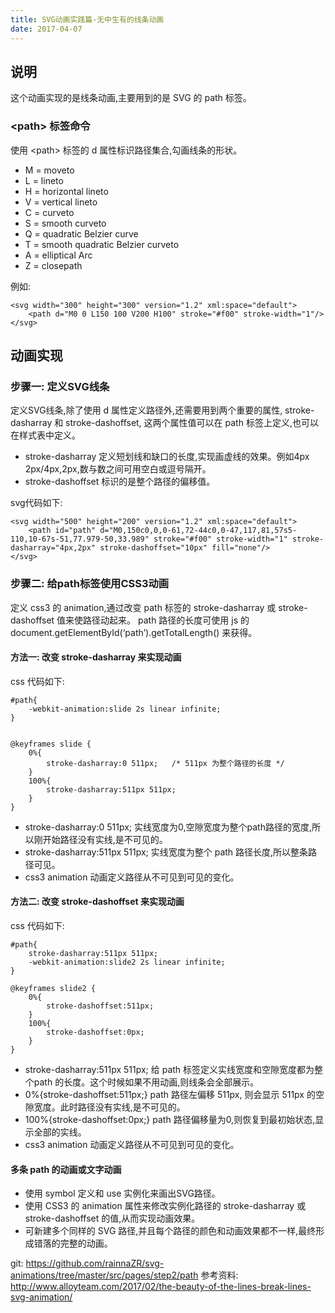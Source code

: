 ```yaml
---
title: SVG动画实践篇-无中生有的线条动画
date: 2017-04-07
---
```



## 说明

这个动画实现的是线条动画,主要用到的是 SVG 的 path 标签。

<!-- more -->


### &lt;path&gt; 标签命令

使用 &lt;path&gt; 标签的 d 属性标识路径集合,勾画线条的形状。

- M = moveto
- L = lineto
- H = horizontal lineto
- V = vertical lineto
- C = curveto
- S = smooth curveto
- Q = quadratic Belzier curve
- T = smooth quadratic Belzier curveto
- A = elliptical Arc
- Z = closepath

例如:

```
<svg width="300" height="300" version="1.2" xml:space="default">
    <path d="M0 0 L150 100 V200 H100" stroke="#f00" stroke-width="1"/>   
</svg>
```



## 动画实现

### 步骤一: 定义SVG线条

定义SVG线条,除了使用 d 属性定义路径外,还需要用到两个重要的属性, stroke-dasharray 和 stroke-dashoffset, 这两个属性值可以在 path 标签上定义,也可以在样式表中定义。

- stroke-dasharray 定义短划线和缺口的长度,实现画虚线的效果。例如4px 2px/4px,2px,数与数之间可用空白或逗号隔开。
- stroke-dashoffset 标识的是整个路径的偏移值。

svg代码如下:
```
<svg width="500" height="200" version="1.2" xml:space="default">
    <path id="path" d="M0,150c0,0,0-61,72-44c0,0-47,117,81,57s5-110,10-67s-51,77.979-50,33.989" stroke="#f00" stroke-width="1" stroke-dasharray="4px,2px" stroke-dashoffset="10px" fill="none"/>
</svg>
```


### 步骤二: 给path标签使用CSS3动画

定义 css3 的 animation,通过改变 path 标签的 stroke-dasharray 或 stroke-dashoffset 值来使路径动起来。
path 路径的长度可使用 js 的 document.getElementById(‘path’).getTotalLength() 来获得。

#### 方法一: 改变 stroke-dasharray 来实现动画

css 代码如下:
```
#path{
    -webkit-animation:slide 2s linear infinite;
}


@keyframes slide {
    0%{
        stroke-dasharray:0 511px;   /* 511px 为整个路径的长度 */
    }
    100%{
        stroke-dasharray:511px 511px;
    }
}
```

- stroke-dasharray:0 511px; 实线宽度为0,空隙宽度为整个path路径的宽度,所以刚开始路径没有实线,是不可见的。
- stroke-dasharray:511px 511px; 实线宽度为整个 path 路径长度,所以整条路径可见。
- css3 animation 动画定义路径从不可见到可见的变化。
 
 
#### 方法二: 改变 stroke-dashoffset 来实现动画
 
css 代码如下:
```
#path{
    stroke-dasharray:511px 511px;
    -webkit-animation:slide2 2s linear infinite;
}

@keyframes slide2 {
    0%{
        stroke-dashoffset:511px;
    }
    100%{
        stroke-dashoffset:0px;
    }
}
```       

- stroke-dasharray:511px 511px; 给 path 标签定义实线宽度和空隙宽度都为整个path 的长度。这个时候如果不用动画,则线条会全部展示。
- 0%{stroke-dashoffset:511px;}  path 路径左偏移 511px, 则会显示 511px 的空隙宽度。此时路径没有实线,是不可见的。
- 100%{stroke-dashoffset:0px;} path 路径偏移量为0,则恢复到最初始状态,显示全部的实线。
- css3 animation 动画定义路径从不可见到可见的变化。

#### 多条 path 的动画或文字动画

- 使用 symbol 定义和 use 实例化来画出SVG路径。
- 使用 CSS3 的 animation 属性来修改实例化路径的 stroke-dasharray 或 stroke-dashoffset 的值,从而实现动画效果。
- 可新建多个同样的 SVG 路径,并且每个路径的颜色和动画效果都不一样,最终形成错落的完整的动画。

git: https://github.com/rainnaZR/svg-animations/tree/master/src/pages/step2/path
参考资料: http://www.alloyteam.com/2017/02/the-beauty-of-the-lines-break-lines-svg-animation/